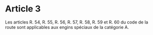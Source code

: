 # Article 3

Les articles R. 54, R. 55, R. 56, R. 57, R. 58, R. 59 et R. 60 du code de la route sont applicables aux engins spéciaux de la catégorie A.

